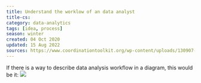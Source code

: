 ```yaml
---
title: Understand the worklow of an data analyst
title-cs: 
category: data-analytics
tags: [idea, process]
season: winter
created: 04 Oct 2020
updated: 15 Aug 2022
sources: https://www.coordinationtoolkit.org/wp-content/uploads/130907-Data-flow.pdf
---
```


If there is a way to describe data analysis workflow in a diagram, this would be it:
![](../__files/data-analysis-workflow.png)

